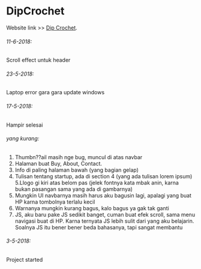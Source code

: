 # DipCrochet

Website link >> [Dip Crochet](https://lilgiant347.github.io/MyWebsite/Index.html).


###### 11-6-2018:
Scroll effect untuk header

###### 23-5-2018:
Laptop error gara gara update windows

###### 17-5-2018:
Hampir selesai

###### yang kurang:
1. Thumbn??ail masih nge bug, muncul di atas navbar
2. Halaman buat Buy, About, Contact.
3. Info di paling halaman bawah (yang bagian gelap)
4. Tulisan tentang startup, ada di section 4 (yang ada tulisan lorem ipsum)
5.Llogo gi kiri atas belom pas (jelek fontnya kata mbak anin, karna bukan pasangan sama yang ada di gambarnya)
6. Mungkin UI navbarnya masih harus aku bagusin lagi, apalagi yang buat HP karna tombolnya terlalu kecil
7. Warnanya mungkin kurang bagus, kalo bagus ya gak tak ganti
8. JS, aku baru pake JS sedikit banget, cuman buat efek scroll, sama menu navigasi buat di HP. Karna ternyata JS lebih sulit dari yang aku belajarin. Soalnya JS itu bener bener beda bahasanya, tapi sangat membantu

###### 3-5-2018:
Project started
